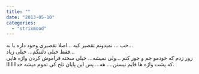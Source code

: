```yaml
---
title: ""
date: "2013-05-10"
categories: 
  - "strixmood"
---
```


خب ... نمیدونم تقصیر کیه ...اصلا تقصیری وجود داره یا نه...  
فقط خیلی دلتنگم... خیلی زیاد...  
زور زدم که خودمو جم و جور کنم ...ولی نمیشه... خیلی سخته فراموش کردن واژه هایی که پشت واژه ها قایم نیستن.... هه... پس این پایان تلخ کی تموم میشه خدااااااا.
